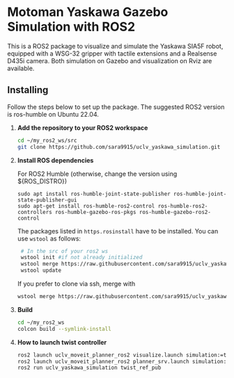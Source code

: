 # Motoman Yaskawa Gazebo Simulation with ROS2 
This is a ROS2 package to visualize and simulate the Yaskawa SIA5F robot, equipped with a WSG-32 gripper with tactile extensions and a Realsense D435i camera. Both simulation on Gazebo and visualization on Rviz are available. 

## Installing
Follow the steps below to set up the package. The suggested ROS2 version is ros-humble on Ubuntu 22.04.

1. **Add the repository to your ROS2 workspace**
    ```bash
    cd ~/my_ros2_ws/src
    git clone https://github.com/sara9915/uclv_yaskawa_simulation.git
    ```

2. **Install ROS dependencies**

   For ROS2 Humble (otherwise, change the version using ${ROS_DISTRO})
    ```
    sudo apt install ros-humble-joint-state-publisher ros-humble-joint-state-publisher-gui
    sudo apt-get install ros-humble-ros2-control ros-humble-ros2-controllers ros-humble-gazebo-ros-pkgs ros-humble-gazebo-ros2-control
    ```
    The packages listed in `https.rosinstall` have to be installed. You can use `wstool` as follows:
   ```bash
    # In the src of your ros2 ws
    wstool init #if not already initialized
    wstool merge https://raw.githubusercontent.com/sara9915/uclv_yaskawa_simulation/main/https.rosinstall
    wstool update
    ```
   
    If you prefer to clone via ssh, merge with
    ```bash
    wstool merge https://raw.githubusercontent.com/sara9915/uclv_yaskawa_simulation/main/ssh.rosinstall
    ```

4. **Build**
    ```bash
    cd ~/my_ros2_ws
    colcon build --symlink-install

    ```

5. **How to launch twist controller**
    ```bash
    ros2 launch uclv_moveit_planner_ros2 visualize.launch simulation:=true
    ros2 launch uclv_moveit_planner_ros2 planner_srv.launch simulation:=true
    ros2 run uclv_yaskawa_simulation twist_ref_pub
    
    ```


